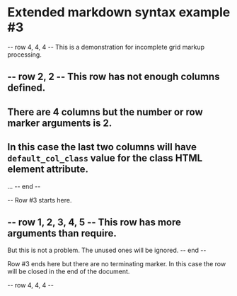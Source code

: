 # Extended markdown syntax example #3

-- row 4, 4, 4 --
This is a demonstration for incomplete grid markup processing.

-- row 2, 2 --
This row has not enough columns defined.
--
There are 4 columns but the number or row marker arguments is 2.
--
In this case the last two columns will have `default_col_class`
value for the class HTML element attribute.
--
...
-- end --

--
Row #3 starts here.

-- row 1, 2, 3, 4, 5 --
This row has more arguments than require.
--
But this is not a problem.
The unused ones will be ignored.
-- end --

Row #3 ends here but there are no terminating marker.
In this case the row will be closed in the end of the document.

-- row 4, 4, 4 --
